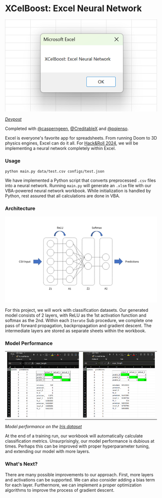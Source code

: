 # XCelBoost: Excel Neural Network

![XCelBoost: Excel Neural Network](graphics/cover.png)

*[Devpost](https://devpost.com/software/606786?flow%5Bdata%5D%5Binvitation_key%5D=uENBh4iaTSvxqbgX7sjR&flow%5Bname%5D=accept_software_invitation&ref_content=new_user_added_to_software_team&ref_feature=portfolio&ref_medium=email&utm_campaign=software&utm_content=invitation_to_join_software_team&utm_medium=email&utm_source=transactional)*

Completed with [@casperngeen](https://github.com/casperngeen), [@CreditableX](https://github.com/CreditableX) and [@pqienso](https://github.com/pqienso).

Excel is everyone's favorite app for spreadsheets. From running Doom to 3D physics engines, Excel can do it all. For [Hack&Roll 2024](https://hacknroll.nushackers.org/), we will be implementing a neural network completely within Excel.

### Usage

```
python main.py data/test.csv configs/test.json
```
We have implemented a Python script that converts preprocessed `.csv` files into a neural network. Running `main.py` will generate an `.xlsm` file with our VBA-powered neural network workbook. While initialization is handled by Python, rest assured that all calculations are done in VBA.

### Architecture

![diagram](graphics/diagram.png)

For this project, we will work with classification datasets. Our generated model consists of 2 layers, with ReLU as the 1st activation function and softmax as the 2nd. Within each `Iterate` Sub procedure, we complete one pass of forward propagation, backpropagation and gradient descent. The intermediate layers are stored as separate sheets within the workbook.

### Model Performance

|                              |                            |
|------------------------------|----------------------------|
|![good](graphics/good_run.png)|![bad](graphics/bad_run.png)|

*Model performance on the [Iris dataset](https://www.kaggle.com/datasets/uciml/iris)*

At the end of a training run, our workbook will automatically calculate classification metrics. Unsurprisingly, our model performance is dubious at times. Perhaps this can be improved with proper hyperparameter tuning, and extending our model with more layers.

### What's Next?

There are many possible improvements to our approach. First, more layers and activations can be supported. We can also consider adding a bias term for each layer. Furthermore, we can implement a proper optimization algorithms to improve the process of gradient descent.